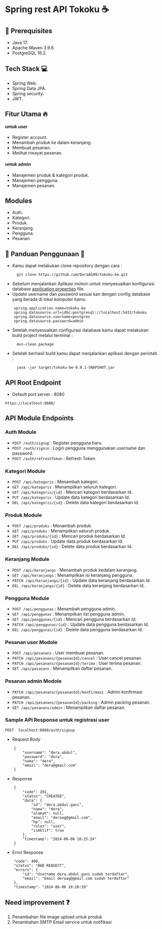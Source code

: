 # Spring rest API Tokoku :coffee:

## 📝 Prerequisites

- Java 17.
- Apache Maven 3.9.6.
- PostgreSQL 16.2.

## Tech Stack :computer:

- Spring Web.
- Spring Data JPA.
- Spring security.
- JWT.

## Fitur Utama :fire:

#### untuk user

- Register account.
- Menambah produk ke dalam keranjang.
- Membuat pesanan.
- Melihat riwayat pesanan.

#### untuk admin

- Manajemen produk & kategori produk.
- Manajemen pengguna.
- Manajemen pesanan.

## Modules

- Auth.
- Kategori.
- Produk.
- Keranjang.
- Pengguna.
- Pesanan.

## 📙 Panduan Penggunaan 📙

- Kamu dapat melakukan clone repository dengan cara :
  ```
    git clone https://github.com/DeraAG99/tokoku-be.git
  ```
- Sebelum menjalankan Aplikasi mohon untuk menyesuaikan konfigurasi database [application.properties](Tokoku-be\src\main\resources\application.properties) file.
- Update username dan password sesuai kan dengan config database yang berada di lokal komputer kamu.

```
    spring.application.name=tokoku-be
    spring.datasource.url=jdbc:postgresql://localhost:5432/tokoku
    spring.datasource.username=postgres
    spring.datasource.password=admin

```

- Setelah menyesuaikan configurasi database kamu dapat melakukan build project melalui terminal :
  ```
    mvn-clean package
  ```
- Setelah berhasil build kamu dapat menjalankan aplikasi dengan perintah :
  ```
    java -jar target/tokoku-be-0.0.1-SNAPSHOT.jar
  ```

## API Root Endpoint

- Default port server : 8080

`https://localhost:8080/`

## API Module Endpoints

### Auth Module

- `POST /auth/signup` : Register pengguna baru.
- `POST /auth/signin` : Login pengguna menggunakan username dan password.
- `POST /auth/refreshToken` : Refresh Token.

### Kategori Module

- `POST /api/kategoris` : Menambah kategori.
- `GET /api/kategoris` : Menampilkan seluruh kategori.
- `GET /api/kategoris/{id}` : Mencari kategori berdasarkan Id.
- `PUT /api/kategoris` : Update data kategori berdasarkan Id.
- `DEL /api/kategoris/{id}` : Delete data kategori berdasarkan Id.

### Produk Module

- `POST /api/produks` : Menambah produk.
- `GET /api/produks` : Menampilkan seluruh produk.
- `GET /api/produks/{id}` : Mencari produk berdasarkan Id.
- `PUT /api/produks` : Update data produk berdasarkan Id.
- `DEL /api/produks/{id}` : Delete data produk berdasarkan Id.

### Keranjang Module

- `POST /api/keranjangs` : Menambah produk kedalam keranjang.
- `GET /api/keranjangs` : Menampilkan isi keranjang pengguna.
- `PATCH /api/keranjangs/{id}` : Update data keranjang berdasarkan Id.
- `DEL /api/keranjangs/{id}` : Delete data keranjang berdasarkan Id.

### Pengguna Module

- `POST /api/penggunas` : Menambah pengguna admin.
- `GET /api/penggunas` : Menampilkan list pengguna admin.
- `GET /api/penggunas/{id}` : Mencari pengguna berdasarkan Id.
- `PATCH /api/penggunas/{id}` : Update data pengguna berdasarkan Id.
- `DEL /api/penggunas/{id}` : Delete data pengguna berdasarkan Id.

### Pesanan user Modole

- `POST /api/pesanans` : User membuat pesanan.
- `PATCH /api/pesanans/{pesananId}/cancel` : User cancel pesanan.
- `PATCH /api/pesanans/{pesananId}/terima` : User terima pesanan.
- `GET /api/pesanans` : Menampilkan daftar pesanan.

### Pesanan admin Modole

- `PATCH /api/pesanans/{pesananId}/konfirmasi` : Admin konfirmasi pesanan.
- `PATCH /api/pesanans/{pesananId}/packing` : Admin packing pesanan.
- `GET /api/pesanans/admin` : Menampilkan daftar pesanan.

### Sample API Response untuk registrasi user

`POST  localhost:8080/auth/signup`

- Request Body

```
    {
        "username": "dera.abdul",
        "password": "dera",
        "nama": "dera",
        "email": "dera@gmail.com"
    }
```

- Response

```
    {
        "code": 201,
        "status": "CREATED",
        "data": {
            "id": "dera.abdul.gani",
            "nama": "dera",
            "alamat": null,
            "email": "deraag@gmail.com",
            "hp": null,
            "roles": "user",
            "isAktif": true
        },
        "timestamp": "2024-06-06 10:25:24"
    }
```

- Error Response

```
    "code": 400,
    "status": "BAD REQUEST",
    "errors": {
        "id": "Username dera.abdul.gani sudah terdaftar",
        "email": "Email deraag@gmail.com sudah terdaftar"
    },
    "timestamp": "2024-06-06 10:26:39"
```

## Need improvement :question:

1. Penambahan file image upload untuk produk
2. Penambahan SMTP Email service untuk notifikasi
